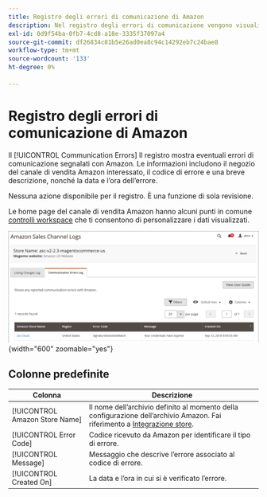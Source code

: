 ```yaml
---
title: Registro degli errori di comunicazione di Amazon
description: Nel registro degli errori di comunicazione vengono visualizzati tutti gli errori di comunicazione tra Amazon e [!DNL Commerce].
exl-id: 0d9f54ba-0fb7-4cd8-a18e-3335f37097a4
source-git-commit: df26834c81b5e26ad0ea8c94c14292eb7c24bae8
workflow-type: tm+mt
source-wordcount: '133'
ht-degree: 0%

---
```


# Registro degli errori di comunicazione di Amazon

Il [!UICONTROL Communication Errors] Il registro mostra eventuali errori di comunicazione segnalati con Amazon. Le informazioni includono il negozio del canale di vendita Amazon interessato, il codice di errore e una breve descrizione, nonché la data e l’ora dell’errore.

Nessuna azione disponibile per il registro. È una funzione di sola revisione.

Le home page del canale di vendita Amazon hanno alcuni punti in comune [controlli workspace](./workspace-controls.md) che ti consentono di personalizzare i dati visualizzati.

![Registro errori di comunicazione](assets/amazon-comm-errors-log.png){width="600" zoomable="yes"}

## Colonne predefinite

| Colonna | Descrizione |
|--- |--- |
| [!UICONTROL Amazon Store Name] | Il nome dell’archivio definito al momento della configurazione dell’archivio Amazon. Fai riferimento a [Integrazione store](./store-integration.md). |
| [!UICONTROL Error Code] | Codice ricevuto da Amazon per identificare il tipo di errore. |
| [!UICONTROL Message] | Messaggio che descrive l’errore associato al codice di errore. |
| [!UICONTROL Created On] | La data e l’ora in cui si è verificato l’errore. |
